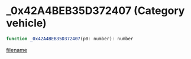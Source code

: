 # _0x42A4BEB35D372407 (Category vehicle)

```js
function _0x42A4BEB35D372407(p0: number): number
```

[filename](_0x42A4BEB35D372407_m.md ':include')